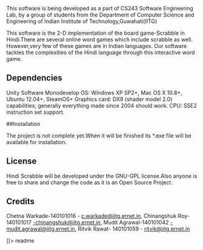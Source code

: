 <snippet>
    <content><!CDATA[
# ${1:Hindi Scrabble}

This software is being developed as a part of CS243 Software Engineering Lab, by a group of students from the Department of Computer Science and Engineering of Indian Institute of Technology,Guwahati(IITG)

This software is the 2-D implementation of the board game-Scrabble in Hindi.There are several online word games which include scrabble as well. However,very few of these games are in Indian languages. Our software tackles the complexities of the Hindi language through this interactive word game.

## Dependencies

Unity Software
Monodevelop
OS: Windows XP SP2+, Mac OS X 10.8+, Ubuntu 12.04+, SteamOS+
Graphics card: DX9 (shader model 2.0) capabilities; generally everything made since 2004 should work.
CPU: SSE2 instruction set support.

##Installation

The project is not complete yet.When it will be finished its *.exe file will be available for installation.

## License

Hindi Scrabble will be developed under the GNU-GPL license.Also anyone is free to share and change the code as it is an Open Source Project.

## Credits

Chetna Warkade-140101016   - c.warkade@iitg.ernet.in,
Chinangshuk Roy- 140101017  -chinangshuk@iitg.ernet.in,
Mudit Agrawal-140101042     -mudit.agrawal@iitg.ernet.in,
Ritvik Rawat- 140101059 - ritvik@iitg.ernet.in

]]></content>
    <tabTrigger>readme</tabTrigger>
</snippet>